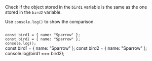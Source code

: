 Check if the object stored
in the `bird1` variable is the same
as the one stored in
the `bird2` variable.

Use `console.log()` to
show the comparison.

<codeblock type="exercise" language="javascript" testMode="fixedInput">
<code>
const bird1 = { name: "Sparrow" };
const bird2 = { name: "Sparrow" };
console.log();
</code>

<solution>
const bird1 = { name: "Sparrow" };
const bird2 = { name: "Sparrow" };
console.log(bird1 === bird2);
</solution>
</codeblock>